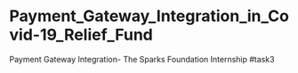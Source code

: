 # Payment_Gateway_Integration_in_Covid-19_Relief_Fund
Payment Gateway Integration- The Sparks Foundation Internship #task3
